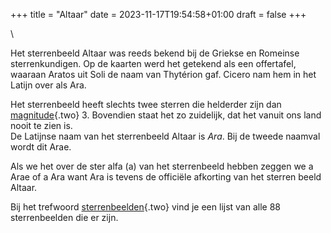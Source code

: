 +++
title = "Altaar"
date = 2023-11-17T19:54:58+01:00
draft = false
+++

\

Het sterrenbeeld Altaar was reeds bekend bij de Griekse en Romeinse
sterrenkundigen. Op de kaarten werd het getekend als een offertafel,
waaraan Aratos uit Soli de naam van Thytérion gaf. Cicero nam hem in het
Latijn over als Ara.

Het sterrenbeeld heeft slechts twee sterren die helderder zijn dan
[magnitude](magnitud.html){.two} 3. Bovendien staat het zo zuidelijk,
dat het vanuit ons land nooit te zien is.\
De Latijnse naam van het sterrenbeeld Altaar is *Ara*. Bij de tweede
naamval wordt dit Arae.

Als we het over de ster alfa (a) van het sterrenbeeld hebben zeggen we a
Arae of a Ara want Ara is tevens de officiële afkorting van het sterren
beeld Altaar.

Bij het trefwoord [sterrenbeelden](sterrenb.html){.two} vind je een
lijst van alle 88 sterrenbeelden die er zijn.
